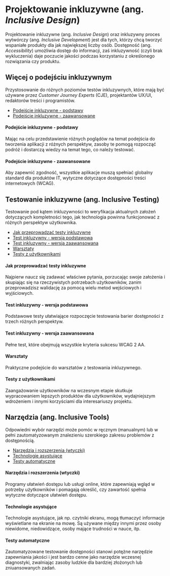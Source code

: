 # Projektowanie inkluzywne (ang. *Inclusive Design*)
Projektowanie inkluzywne (ang. *Inclusive Design*) oraz inkluzywny proces wytwórczy (ang. *Inclusive Development*) jest dla tych, którzy chcą tworzyć wspaniałe produkty dla jak największej liczby osób. Dostępność (ang. *Accessibility*) umożliwia dostęp do informacji, zaś inkluzywność (czyli brak wykluczenia) daje poczucie jakości podczas korzystaniu z określonego rozwiązania czy produktu.


## Więcej o podejściu inkluzywnym
Przystosowanie do różnych poziomów testów inkluzywnych, które mają być używane przez *Customer Journey Experts* (CJE), projektantów UX/UI, redaktorów treści i programistów.

* [Podejście inkluzywne - podstawy](#podejście-inkluzywne---podstawy)
* [Podejście inkluzywne - zaawansowane](#podejście-inkluzywne---zaawansowane)

#### Podejście inkluzywne - podstawy
Mając na celu przedstawienie różnych poglądów na temat podejścia do tworzenia aplikacji z różnych perspektyw, zasoby te pomogą rozpocząć podróż i dostarczą wiedzy na temat tego, co należy testować.

#### Podejście inkluzywne - zaawansowane
Aby zapewnić zgodność, wszystkie aplikacje muszą spełniać globalny standard dla produktów IT, wytyczne dotyczące dostępności treści internetowych (WCAG).


## Testowanie inkluzywne (ang. Inclusive Testing)
Testowanie pod kątem inkluzywności to weryfikacja aktualnych założeń dotyczących kompletności tego, jak technologia powinna funkcjonować z różnych perspektyw użytkownika.

* [Jak przeprowadzać testy inkluzywne](#jak-przeprowadzać-testy-inkluzywne)
* [Test inkluzywny - wersja podstawowa](#test-inkluzywny---wersja-podstawowa)
* [Test inkluzywny - wersja zaawansowana](#test-inkluzywny---wersja-zaawansowana)
* [Warsztaty](#warsztaty)
* [Testy z użytkownikami](#testy-z-użytkownikami)

#### Jak przeprowadzać testy inkluzywne
Najpierw naucz się zadawać właściwe pytania, porzucając swoje założenia i skupiając się na rzeczywistych potrzebach użytkowników, zanim przeprowadzisz walidację za pomocą wielu metod wejściowych i wyjściowych.

#### Test inkluzywny - wersja podstawowa
Podstawowe testy ułatwiające rozpoczęcie testowania barier dostępności z trzech różnych perspektyw.

#### Test inkluzywny - wersja zaawansowana
Pełne test, które obejmują wszystkie kryteria sukcesu WCAG 2 AA.

#### Warsztaty
Praktyczne podejście do warsztatów z testowania inkluzywnego.

#### Testy z użytkownikami
Zaangażowanie użytkowników na wczesnym etapie skutkuje wypracowaniem lepszych produktów dla użytkowników, wydajniejszym wdrożeniem i innymi korzyściami dla interesariuszy projektu.


## Narzędzia (ang. Inclusive Tools)
Odpowiedni wybór narzędzi może pomóc w ręcznym (manualnym) lub w pełni zautomatyzowanym znalezieniu szerokiego zakresu problemów z dostępnością.

* [Narzędzia i rozszerzenia (wtyczki)](#narzędzia-i-rozszerzenia-wtyczki)
* [Technologie asystujące](#technologie-asystujące)
* [Testy automatyczne](#testy-automatyczne)

#### Narzędzia i rozszerzenia (wtyczki)
Programy ułatwień dostępu lub usługi online, które zapewniają wgląd w potrzeby użytkowników i pomagają określić, czy zawartość spełnia wytyczne dotyczące ułatwień dostępu.

#### Technologie asystujące
Technologie asystujące, jak np. czytniki ekranu, mogą tłumaczyć informacje wyświetlane na ekranie na mowę. Są używane między innymi przez osoby niewidome, niedowidzące, osoby mające trudności w nauce, itp.

#### Testy automatyczne
Zautomatyzowane testowanie dostępności stanowi potężne narzędzie zapewniania jakości i jest bardzo cenne jako narzędzie wczesnej diagnostyki, zwalniając zasoby ludzkie dla bardziej złożonych lub zniuansowanych zadań.

